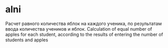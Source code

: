 # alni
Расчет равного количества яблок на каждого ученика, по результатам ввода количества учеников и яблок.
Calculation of equal number of apples for each student, according to the results of entering the number of students and apples
